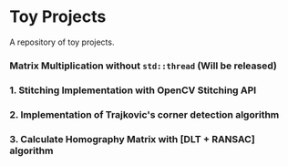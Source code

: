 # Toy Projects
A repository of toy projects.

### Matrix Multiplication without `std::thread` (Will be released)
### 1. Stitching Implementation with OpenCV Stitching API
### 2. Implementation of Trajkovic's corner detection algorithm
### 3. Calculate Homography Matrix with [DLT + RANSAC] algorithm

